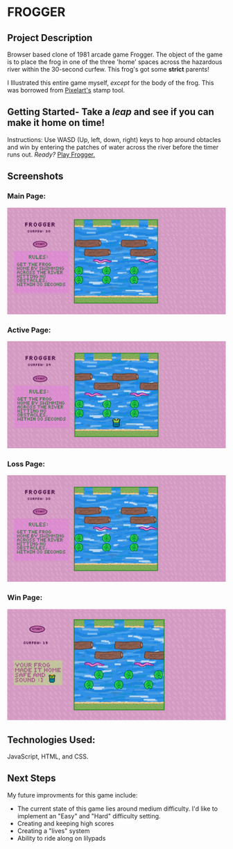 # FROGGER
## Project Description
Browser based clone of 1981 arcade game Frogger. The object of the game is to place the frog in one of the three 'home' spaces across the hazardous river within the 30-second curfew. This frog's got some **strict** parents! 

I Illustrated this entire game myself, *except* for the body of the frog. This was borrowed from [Pixelart's](https://www.pixilart.com/) stamp tool.

## Getting Started- Take a *leap* and see if you can make it home on time!
Instructions: Use WASD (Up, left, down, right) keys to hop around obtacles and win by entering the patches of water across the river before the timer runs out.
*Ready?*
[Play Frogger.](https://estrellaalvarez.github.io/Frogger/)

## Screenshots
### Main Page:
![FroggerMain](./images/FROGGERMAIN.png)
### Active Page:
![FroggerMain](./images/FROGGERACTIVE.png)
### Loss Page:
![FroggerLoss](./images/FROGGERMAIN.png)
### Win Page:
![FroggerWin](./images/FroggerScW.png)

## Technologies Used:
JavaScript, HTML, and CSS.

## Next Steps
My future improvments for this game include:
* The current state of this game lies around medium difficulty. I'd like to implement an "Easy" and "Hard" difficulty setting.
* Creating and keeping high scores
* Creating a "lives" system
* Ability to ride along on lilypads